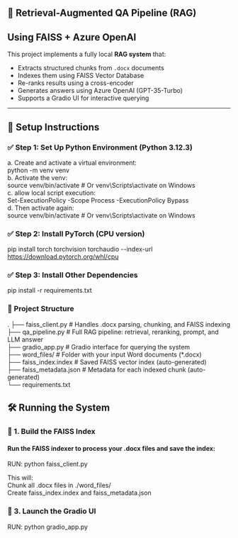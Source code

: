 ## 🧠 Retrieval-Augmented QA Pipeline (RAG) 
## Using FAISS + Azure OpenAI

This project implements a fully local **RAG system** that:
- Extracts structured chunks from `.docx` documents
- Indexes them using FAISS Vector Database
- Re-ranks results using a cross-encoder
- Generates answers using Azure OpenAI (GPT-35-Turbo)
- Supports a Gradio UI for interactive querying

---

## 🚀 Setup Instructions

### ✅ Step 1: Set Up Python Environment (Python 3.12.3)

a. Create and activate a virtual environment: <br>
python -m venv venv <br>
b. Activate the venv: <br>
source venv/bin/activate  # Or venv\\Scripts\\activate on Windows <br>
c. allow local script execution: <br>
Set-ExecutionPolicy -Scope Process -ExecutionPolicy Bypass <br>
d. Then activate again: <br>
source venv/bin/activate  # Or venv\\Scripts\\activate on Windows <br>

### ✅ Step 2: Install PyTorch (CPU version)
pip install torch torchvision torchaudio --index-url https://download.pytorch.org/whl/cpu

### ✅ Step 3: Install Other Dependencies
pip install -r requirements.txt

### 🧩 Project Structure
.
├── faiss_client.py        # Handles .docx parsing, chunking, and FAISS indexing <br>
├── qa_pipeline.py         # Full RAG pipeline: retrieval, reranking, prompt, and LLM answer <br>
├── gradio_app.py          # Gradio interface for querying the system <br>
├── word_files/            # Folder with your input Word documents (*.docx) <br>
├── faiss_index.index      # Saved FAISS vector index (auto-generated) <br>
├── faiss_metadata.json    # Metadata for each indexed chunk (auto-generated) <br>
└── requirements.txt



## 🛠️ Running the System

### 🔹 1. Build the FAISS Index
#### Run the FAISS indexer to process your .docx files and save the index:
RUN: python faiss_client.py

This will: <br>
Chunk all .docx files in ./word_files/ <br>
Create faiss_index.index and faiss_metadata.json 

### 🔹 3. Launch the Gradio UI
RUN: python gradio_app.py

